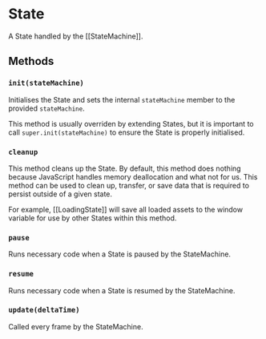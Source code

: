 # State
A State handled by the [[StateMachine]].

## Methods

### `init(stateMachine)`
Initialises the State and sets the internal `stateMachine` member to the provided `stateMachine`.

This method is usually overriden by extending States, but it is important to call `super.init(stateMachine)` to ensure the State is properly initialised.

### `cleanup`
This method cleans up the State. By default, this method does nothing because JavaScript handles memory deallocation and what not for us. This method can be used to clean up, transfer, or save data that is required to persist outside of a given state. 

For example, [[LoadingState]] will save all loaded assets to the window variable for use by other States within this method.

### `pause`
Runs necessary code when a State is paused by the StateMachine.

### `resume`
Runs necessary code when a State is resumed by the StateMachine.

### `update(deltaTime)`
Called every frame by the StateMachine.